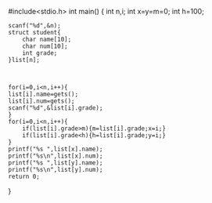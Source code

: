 #include<stdio.h>
int main()
{
	int n,i;
	int x=y=m=0;
	int h=100;

	scanf("%d",&n);
	struct student{
		char name[10];
		char num[10];
		int grade;
	}list[n];


	
	for(i=0,i<n,i++){
	list[i].name=gets();
	list[i].num=gets();
	scanf("%d",&list[i].grade);
	}
	for(i=0,i<n,i++){
		if(list[i].grade>m){m=list[i].grade;x=i;}
		if(list[i].grade<h){h=list[i].grade;y=i;}
	}
	printf("%s ",list[x].name);
	printf("%s\n",list[x].num);
	printf("%s ",list[y].name);
	printf("%s\n",list[y].num);
	return 0;
}